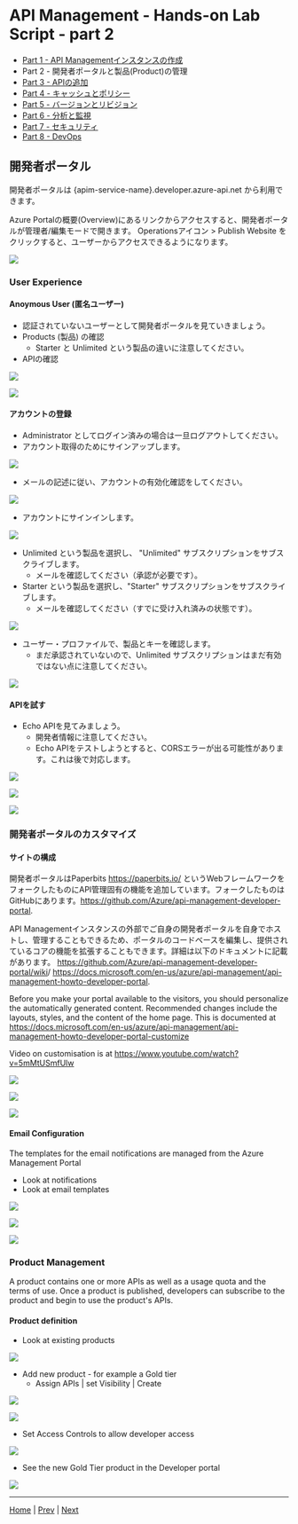# API Management - Hands-on Lab Script - part 2

- [Part 1 - API Managementインスタンスの作成](apimanagement-1.md)
- Part 2 - 開発者ポータルと製品(Product)の管理
- [Part 3 - APIの追加](apimanagement-3.md)
- [Part 4 - キャッシュとポリシー](apimanagement-4.md)
- [Part 5 - バージョンとリビジョン](apimanagement-5.md)
- [Part 6 - 分析と監視](apimanagement-6.md)
- [Part 7 - セキュリティ](apimanagement-7.md)
- [Part 8 - DevOps](apimanagement-8.md)

## 開発者ポータル

開発者ポータルは {apim-service-name}.developer.azure-api.net から利用できます。

Azure Portalの概要(Overview)にあるリンクからアクセスすると、開発者ポータルが管理者/編集モードで開きます。
Operationsアイコン > Publish Website をクリックすると、ユーザーからアクセスできるようになります。

![](Images/APIMDeveloperPortal.png)

### User Experience

#### Anoymous User (匿名ユーザー)

- 認証されていないユーザーとして開発者ポータルを見ていきましょう。
- Products (製品) の確認
  - Starter と Unlimited という製品の違いに注意してください。
- APIの確認

![](Images/APIMDevPortalProducts.png)

![](Images/APIMDevPortalAPIs.png)

#### アカウントの登録

- Administrator としてログイン済みの場合は一旦ログアウトしてください。
- アカウント取得のためにサインアップします。

![](Images/APIMDevSignup.png)

- メールの記述に従い、アカウントの有効化確認をしてください。

![](Images/APIMDevSignupEmail.png)

- アカウントにサインインします。

![](Images/APIMDevSignin.png)

- Unlimited という製品を選択し、 "Unlimited" サブスクリプションをサブスクライブします。
  - メールを確認してください（承認が必要です）。
- Starter という製品を選択し、"Starter" サブスクリプションをサブスクライブします。
  - メールを確認してください（すでに受け入れ済みの状態です）。

![](Images/APIMDevSubscribe.png)

- ユーザー・プロファイルで、製品とキーを確認します。
  - まだ承認されていないので、Unlimited サブスクリプションはまだ有効ではない点に注意してください。

![](Images/APIMDevSubscribe2.png)

#### APIを試す

- Echo APIを見てみましょう。
  - 開発者情報に注意してください。
  - Echo APIをテストしようとすると、CORSエラーが出る可能性があります。これは後で対応します。

![](Images/APIMDevTryAPI.png)

![](Images/APIMDevTryAPI2.png)

![](Images/APIMDevTryAPI3.png)

### 開発者ポータルのカスタマイズ

#### サイトの構成

開発者ポータルはPaperbits <https://paperbits.io/> というWebフレームワークをフォークしたものにAPI管理固有の機能を追加しています。フォークしたものはGitHubにあります。<https://github.com/Azure/api-management-developer-portal>.

API Managementインスタンスの外部でご自身の開発者ポータルを自身でホストし、管理することもできるため、ポータルのコードベースを編集し、提供されているコアの機能を拡張することもできます。詳細は以下のドキュメントに記載があります。 <https://github.com/Azure/api-management-developer-portal/wiki>/ <https://docs.microsoft.com/en-us/azure/api-management/api-management-howto-developer-portal>.

Before you make your portal available to the visitors, you should personalize the automatically generated content. Recommended changes include the layouts, styles, and the content of the home page. This is documented at <https://docs.microsoft.com/en-us/azure/api-management/api-management-howto-developer-portal-customize>

Video on customisation is at <https://www.youtube.com/watch?v=5mMtUSmfUlw>

![](Images/APIMDevConfig.png)

![](Images/APIDevConfig2.png)

![](Images/APIMDevStyles.png)

#### Email Configuration

The templates for the email notifications are managed from the Azure Management Portal

- Look at notifications
- Look at email templates

![](Images/APIMNotifications.png)

![](Images/APIMNotificationTemplates.png)

![](Images/APIMNotificationEdit.png)


### Product Management

A product contains one or more APIs as well as a usage quota and the terms of use. Once a product is published, developers can subscribe to the product and begin to use the product's APIs.

#### Product definition

- Look at existing products

![](Images/APIMProducts.png)

- Add new product - for example a Gold tier
  - Assign APIs | set Visibility | Create

![](Images/APIMAddProduct.png)

![](Images/APIMAddProduct2.png)

- Set Access Controls to allow developer access

![](Images/APIMAddProductsAccess.png)

- See the new Gold Tier product in the Developer portal

![](Images/APIMAddProductsDevPortal.png)

---
[Home](README.md) | [Prev](apimanagement-1.md) | [Next](apimanagement-3.md)
